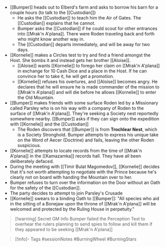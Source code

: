 - [[Bumper]] heads out to Elberd's farm and asks to borrow his barn for a couple hours (to talk to the [[Custodian]])
	- He asks the [[Custodian]] to teach him the Air of Gates.  The [[Custodian]] explains that he cannot.
	- Bumper asks the [[Custodian]] if he could scout for other entrances into [[Mrak'n A'plana]].  There were Roden traveling back and forth who might know another way in.
	- The [[Custodian]] departs immediately, and will be away for two days.
- [[Kornelie]] makes a Circles test to try and find a friend amongst the Host.  She bombs it and instead gets her brother [[Aloise]].
	- [[Aloise]] wants [[Kornelie]] to forego her claim on [[Mrak'n A'plana]] in exchange for 10 Cash Dice and a place in the Host.  If he can convince her to take it, he will get a promotion.
	- [[Kornelie]] refuses his overtures, and [[Aloise]] becomes angry.  He declares that he will ensure he is made commander of the mission to [[Mrak'n A'plana]] and will die before he allows [[Kornelie]] to enter the Old Mountain.
- [[Bumper]] makes friends with some surface Roden led by a Missionary called Parsley who is on his way with a company of Roden to the surface of [[Mrak'n A'plana]].  They're seeking a Society nest reportedly somewhere nearby.  [[Bumper]] asks if they can sign onto the expedition with [[Kornelie]] and the [[Custodian]]
	- The Roden discovers that [[Bumper]] is from **Trochlear Nest**, which is a Society Stronghold.  Bumper attempts to express his unique take on the Word of Aecer (Doctrine) and fails, leaving the other Roden suspicious.
- [[Kornelie]] attempts to locate records from the time of [[Mrak'n A'plana]] in the [[Kamazamka]] records hall.  They have all been deliberately defaced.
- During the meeting with [[Timir Bulat Magomedov]], [[Kornelie]] decides that it's not worth attempting to negotiate with the Prince because he's clearly not on board with handing the Mountain over to her.
- Bumper refuses to turn over the information on the Door without an Oath for the safety of the [[Custodian]].
- The party decides to attempt to join Parsley's Crusade
- [[Kornelie]] swears to a binding Oath to [[Bumper]]: "All species who aid in the sitting of a Bonejaw upon the throne of [[Mrak'n A'plana]] will be welcomed and protected by the Ruling House in perpetuity."

> [!warning] Secret GM Info
> Bumper failed the Perception Test to overhear the rulers planning to send spies to follow and kill them if they appeared to be seeking [[Mrak'n A'plana]]

> [!info]- Tags
> #sessionNotes #BurningWheel #BurningStars